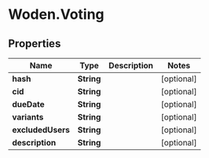 # Woden.Voting

## Properties
Name | Type | Description | Notes
------------ | ------------- | ------------- | -------------
**hash** | **String** |  | [optional] 
**cid** | **String** |  | [optional] 
**dueDate** | **String** |  | [optional] 
**variants** | **String** |  | [optional] 
**excludedUsers** | **String** |  | [optional] 
**description** | **String** |  | [optional] 


